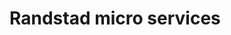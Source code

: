 <!--
  slug: randstad-micro-services
  type: fortpolio
  excerpt: Front-end implementation of micro-service based functionalities.
  categories: JavaScript, HTML/CSS, UX, mobile
  tags: CSS, HTML, TypeScript, Angular, performance, test, scrum, interaction design, Cypress
  clients: Randstad
  collaboration: 
  prizes: 
  thumbnail: Randstad.png
  image:
  images: 
  inCv: true
  inPortfolio: false
  dateFrom: 2020-10-01
  dateTo: 2021-09-25
-->

# Randstad micro services


